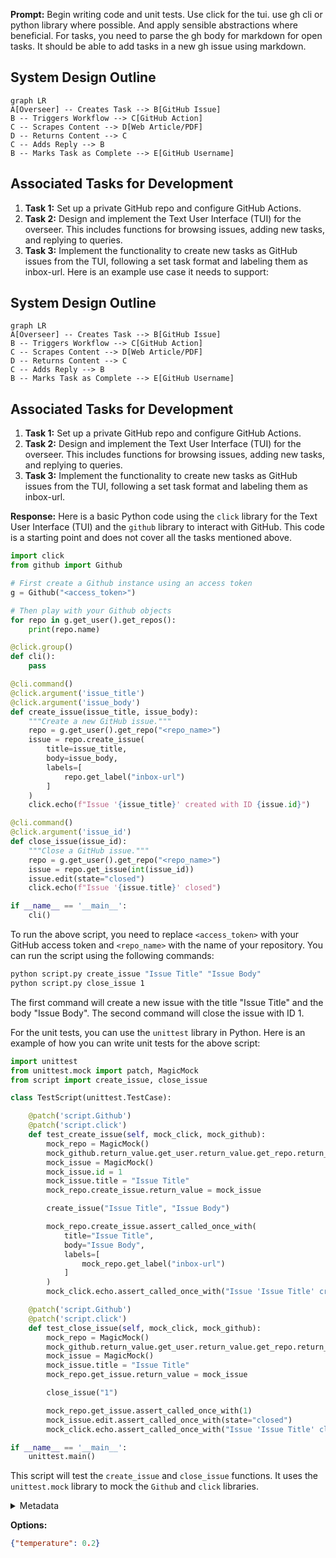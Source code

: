 **Prompt:**
Begin writing code and unit tests. Use click for the tui. use gh cli or python library where possible. And apply sensible abstractions where beneficial. For tasks, you need to parse the gh body for markdown for open tasks. It should be able to add tasks in a new gh issue using markdown.
## System Design Outline

```mermaid
graph LR
A[Overseer] -- Creates Task --> B[GitHub Issue]
B -- Triggers Workflow --> C[GitHub Action]
C -- Scrapes Content --> D[Web Article/PDF]
D -- Returns Content --> C
C -- Adds Reply --> B
B -- Marks Task as Complete --> E[GitHub Username]
```

## Associated Tasks for Development

1. **Task 1:** Set up a private GitHub repo and configure GitHub Actions.
2. **Task 2:** Design and implement the Text User Interface (TUI) for the overseer. This includes functions for browsing issues, adding new tasks, and replying to queries.
3. **Task 3:** Implement the functionality to create new tasks as GitHub issues from the TUI, following a set task format and labeling them as inbox-url.
Here is an example use case it needs to support:
## System Design Outline

```mermaid
graph LR
A[Overseer] -- Creates Task --> B[GitHub Issue]
B -- Triggers Workflow --> C[GitHub Action]
C -- Scrapes Content --> D[Web Article/PDF]
D -- Returns Content --> C
C -- Adds Reply --> B
B -- Marks Task as Complete --> E[GitHub Username]
```

## Associated Tasks for Development

1. **Task 1:** Set up a private GitHub repo and configure GitHub Actions.
2. **Task 2:** Design and implement the Text User Interface (TUI) for the overseer. This includes functions for browsing issues, adding new tasks, and replying to queries.
3. **Task 3:** Implement the functionality to create new tasks as GitHub issues from the TUI, following a set task format and labeling them as inbox-url.

**Response:**
Here is a basic Python code using the `click` library for the Text User Interface (TUI) and the `github` library to interact with GitHub. This code is a starting point and does not cover all the tasks mentioned above.

```python
import click
from github import Github

# First create a Github instance using an access token
g = Github("<access_token>")

# Then play with your Github objects
for repo in g.get_user().get_repos():
    print(repo.name)

@click.group()
def cli():
    pass

@cli.command()
@click.argument('issue_title')
@click.argument('issue_body')
def create_issue(issue_title, issue_body):
    """Create a new GitHub issue."""
    repo = g.get_user().get_repo("<repo_name>")
    issue = repo.create_issue(
        title=issue_title,
        body=issue_body,
        labels=[
            repo.get_label("inbox-url")
        ]
    )
    click.echo(f"Issue '{issue_title}' created with ID {issue.id}")

@cli.command()
@click.argument('issue_id')
def close_issue(issue_id):
    """Close a GitHub issue."""
    repo = g.get_user().get_repo("<repo_name>")
    issue = repo.get_issue(int(issue_id))
    issue.edit(state="closed")
    click.echo(f"Issue '{issue.title}' closed")

if __name__ == '__main__':
    cli()
```

To run the above script, you need to replace `<access_token>` with your GitHub access token and `<repo_name>` with the name of your repository. You can run the script using the following commands:

```bash
python script.py create_issue "Issue Title" "Issue Body"
python script.py close_issue 1
```

The first command will create a new issue with the title "Issue Title" and the body "Issue Body". The second command will close the issue with ID 1.

For the unit tests, you can use the `unittest` library in Python. Here is an example of how you can write unit tests for the above script:

```python
import unittest
from unittest.mock import patch, MagicMock
from script import create_issue, close_issue

class TestScript(unittest.TestCase):

    @patch('script.Github')
    @patch('script.click')
    def test_create_issue(self, mock_click, mock_github):
        mock_repo = MagicMock()
        mock_github.return_value.get_user.return_value.get_repo.return_value = mock_repo
        mock_issue = MagicMock()
        mock_issue.id = 1
        mock_issue.title = "Issue Title"
        mock_repo.create_issue.return_value = mock_issue

        create_issue("Issue Title", "Issue Body")

        mock_repo.create_issue.assert_called_once_with(
            title="Issue Title",
            body="Issue Body",
            labels=[
                mock_repo.get_label("inbox-url")
            ]
        )
        mock_click.echo.assert_called_once_with("Issue 'Issue Title' created with ID 1")

    @patch('script.Github')
    @patch('script.click')
    def test_close_issue(self, mock_click, mock_github):
        mock_repo = MagicMock()
        mock_github.return_value.get_user.return_value.get_repo.return_value = mock_repo
        mock_issue = MagicMock()
        mock_issue.title = "Issue Title"
        mock_repo.get_issue.return_value = mock_issue

        close_issue("1")

        mock_repo.get_issue.assert_called_once_with(1)
        mock_issue.edit.assert_called_once_with(state="closed")
        mock_click.echo.assert_called_once_with("Issue 'Issue Title' closed")

if __name__ == '__main__':
    unittest.main()
```

This script will test the `create_issue` and `close_issue` functions. It uses the `unittest.mock` library to mock the `Github` and `click` libraries.

<details><summary>Metadata</summary>

- Duration: 94699 ms
- Datetime: 2023-10-31T18:09:05.486920
- Model: gpt-4-0613

</details>

**Options:**
```json
{"temperature": 0.2}
```

